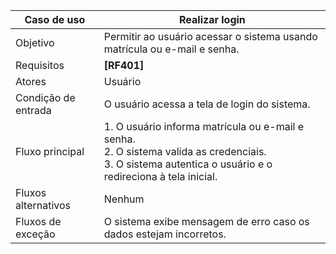 | Caso de uso       | Realizar login                                     |
|-------------------|----------------------------------------------------|
| Objetivo          | Permitir ao usuário acessar o sistema usando matrícula ou e-mail e senha. |
| Requisitos        | **[RF401]**                                        |
| Atores            | Usuário                                            |
| Condição de entrada | O usuário acessa a tela de login do sistema.     |
| Fluxo principal   | 1. O usuário informa matrícula ou e-mail e senha.<br>2. O sistema valida as credenciais.<br>3. O sistema autentica o usuário e o redireciona à tela inicial. |
| Fluxos alternativos | Nenhum                                           |
| Fluxos de exceção | O sistema exibe mensagem de erro caso os dados estejam incorretos. |
